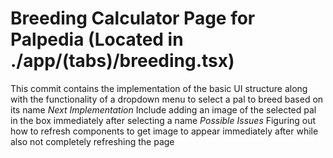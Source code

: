 # Breeding Calculator Page for Palpedia (Located in ./app/(tabs)/breeding.tsx)

This commit contains the implementation of the basic UI structure along with the functionality of a dropdown menu to select a pal to breed based on its name
*Next Implementation* Include adding an image of the selected pal in the box immediately after selecting a name
*Possible Issues* Figuring out how to refresh components to get image to appear immediately after while also not completely refreshing the page
